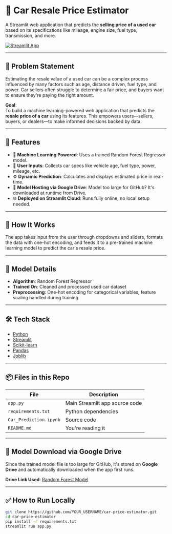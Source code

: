 # 🚗 Car Resale Price Estimator

A Streamlit web application that predicts the **selling price of a used car** based on its specifications like mileage, engine size, fuel type, transmission, and more.

[![Streamlit App](https://img.shields.io/badge/Live%20Demo-Available-brightgreen?logo=streamlit)](https://machine-learning-hlnzzgwgugh33ovwcenltq.streamlit.app/)


---
## 🧩 Problem Statement

Estimating the resale value of a used car can be a complex process influenced by many factors such as age, distance driven, fuel type, and power. Car sellers often struggle to determine a fair price, and buyers want to ensure they're paying the right amount.

**Goal**:  
To build a machine learning-powered web application that predicts the **resale price of a car** using its features. This empowers users—sellers, buyers, or dealers—to make informed decisions backed by data.

---

## 📌 Features

- 🧠 **Machine Learning Powered**: Uses a trained Random Forest Regressor model.
- 🧾 **User Inputs**: Collects car specs like vehicle age, fuel type, power, mileage, etc.
- ⚙️ **Dynamic Prediction**: Calculates and displays estimated price in real-time.
- 💾 **Model Hosting via Google Drive**: Model too large for GitHub? It's downloaded at runtime from Drive.
- 🌐 **Deployed on Streamlit Cloud**: Runs fully online, no local setup needed.

---

## 🚀 How It Works

The app takes input from the user through dropdowns and sliders, formats the data with one-hot encoding, and feeds it to a pre-trained machine learning model to predict the car's resale price.

---

## 🧠 Model Details

- **Algorithm**: Random Forest Regressor
- **Trained On**: Cleaned and processed used car dataset
- **Preprocessing**: One-hot encoding for categorical variables, feature scaling handled during training

---

## 🛠 Tech Stack

- [Python](https://www.python.org/)
- [Streamlit](https://streamlit.io/)
- [Scikit-learn](https://scikit-learn.org/)
- [Pandas](https://pandas.pydata.org/)
- [Joblib](https://joblib.readthedocs.io/)

---

## 📦 Files in this Repo

| File                | Description                                   |
|---------------------|-----------------------------------------------|
| `app.py`            | Main Streamlit app source code                |
| `requirements.txt`  | Python dependencies                           |
| `Car_Prediction.ipynb`       | Source code            |
| `README.md`         | You're reading it                             |

---

## 📁 Model Download via Google Drive

Since the trained model file is too large for GitHub, it's stored on **Google Drive** and automatically downloaded when the app first runs.

**Drive Link Used**: [Random Forest Model](https://drive.google.com/file/d/1ziYd-KdiGqeyCl38LK7m19MaiEoemSIX/view?usp=sharing)

---

## ✅ How to Run Locally

```bash
git clone https://github.com/YOUR_USERNAME/car-price-estimator.git
cd car-price-estimator
pip install -r requirements.txt
streamlit run app.py
